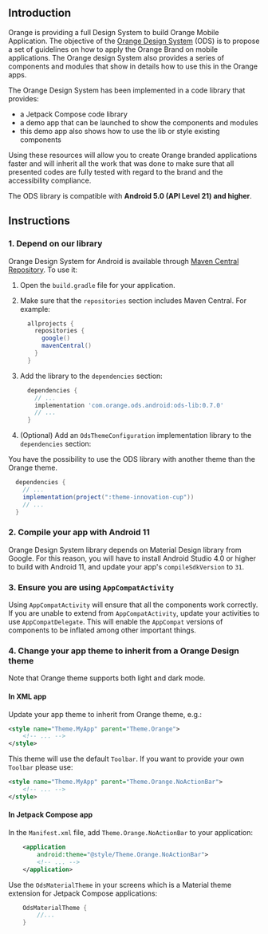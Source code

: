 ## Introduction

Orange is providing a full Design System to build Orange Mobile Application. The objective of the [Orange Design System](https://system.design.orange.com/0c1af118d/p/019ecc-android/) (ODS) is to propose a set of guidelines on how to apply the Orange Brand on mobile applications. The Orange design System also provides a series of components and modules that show in details how to use this in the Orange apps.

The Orange Design System has been implemented in a code library that provides:
- a Jetpack Compose code library
- a demo app that can be launched to show the components and modules
- this demo app also shows how to use the lib or style existing components

Using these resources will allow you to create Orange branded applications faster and will inherit all the work that was done to make sure that all presented codes are fully tested with regard to the brand and the accessibility compliance.

The ODS library is compatible with **Android 5.0 (API Level 21) and higher**.

## Instructions

### 1. Depend on our library

Orange Design System for Android is available through [Maven Central Repository](https://mvnrepository.com/artifact/com.orange.ods.android). To use it:

1. Open the `build.gradle` file for your application.
2. Make sure that the `repositories` section includes Maven Central. For example:

   ```groovy
     allprojects {
       repositories {
         google()
         mavenCentral()
       }
     }
   ```

3. Add the library to the `dependencies` section:

   ```groovy
     dependencies {
       // ...
       implementation 'com.orange.ods.android:ods-lib:0.7.0'
       // ...
     }
   ```

4. (Optional) Add an `OdsThemeConfiguration` implementation library to the `dependencies` section:

You have the possibility to use the ODS library with another theme than the Orange theme.

   ```groovy
     dependencies {
       // ...
       implementation(project(":theme-innovation-cup"))
       // ...
     }
   ```

### 2. Compile your app with Android 11

Orange Design System library depends on Material Design library from Google. For this reason, you
will have to install Android Studio 4.0 or higher to build with Android 11, and update your
app's `compileSdkVersion` to `31`.

### 3. Ensure you are using `AppCompatActivity`

Using `AppCompatActivity` will ensure that all the components work correctly. If you are unable to
extend from `AppCompatActivity`, update your activities to use
`AppCompatDelegate`. This will enable the `AppCompat` versions of components to be inflated among
other important things.

### 4. Change your app theme to inherit from a Orange Design theme

Note that Orange theme supports both light and dark mode.

#### In XML app

Update your app theme to inherit from Orange theme, e.g.:
```xml
<style name="Theme.MyApp" parent="Theme.Orange">
    <!-- ... -->
</style>
```

This theme will use the default `Toolbar`. If you want to provide your own `Toolbar` please use:
```xml
<style name="Theme.MyApp" parent="Theme.Orange.NoActionBar">
    <!-- ... -->
</style>
```

#### In Jetpack Compose app

In the `Manifest.xml` file, add `Theme.Orange.NoActionBar` to your application:
```xml
    <application
        android:theme="@style/Theme.Orange.NoActionBar">
        <!-- ... -->
    </application>
```

Use the `OdsMaterialTheme` in your screens which is a Material theme extension for Jetpack Compose applications:
```kotlin
    OdsMaterialTheme {
        //...
    }
```
